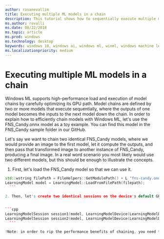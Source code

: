 ```yaml
---
author: rosanevallim
title: Executing multiple ML models in a chain
description: This tutorial shows how to sequentially execute multiple machine learning models with the highest GPU performance
ms.author: rovalli
ms.date: 08/22/2018
ms.topic: article
ms.prod: windows
ms.technology: desktop
keywords: windows 10, windows ai, windows ml, winml, windows machine learning
ms.localizationpriority: medium
---
```


# Executing multiple ML models in a chain

Windows ML supports high-performance load and execution of model chains by carefully optimizing its GPU path. Model chains are defined by two or more models that execute sequentially, where the outputs of one model becomes the inputs to the next model down the chain. 
In order to explain how to efficiently chain models with Windows ML, let's use the FNS_Candy.onnx model as a toy example. You can find this model in the FNS_Candy sample folder in our GitHub.

Let's say we want to chain two identical FNS_Candy models, where we would provide an image to the first model, let it compute the outputs, and then pass that transformed image to another instance of FNS_Candy, producing a final image.  In a real word scenario you most likely would use two different models, but this should be enough to illustrate the concepts.

1. First, let's load the FNS_Candy model so that we can use it.

  ```cpp
  std::wstring filePath = FileHelpers::GetModulePath() + L "fns-candy.onnx"; TODO: confirm model name
  LearningModel model = LearningModel::LoadFromFilePath(filepath);
    ```

2. Then, let's create two identical sessions on the device's default GPU using the same model as input parameter. 


  ```cpp
  LearningModelSession session1(model, LearningModelDevice(LearningModelDeviceKind::DirectX));
  LearningModelSession session2(model, LearningModelDevice(LearningModelDeviceKind::DirectX));
    ```

!Note: in order to rip the performance benefits of chaining, you need to create identical GPU sessions for all of your models. Not doing so would incur in additional data movement out of the GPU and into the CPU, which would reduce performance.





